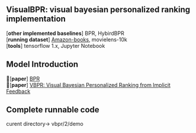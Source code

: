 ## VisualBPR: visual bayesian personalized ranking implementation
[**other implemented baselines**] BPR, HybirdBPR  
[**running dataset**] [Amazon-books](http://jmcauley.ucsd.edu/data/amazon/), movielens-10k  
[**tools**] tensorflow 1.x, Jupyter Notebook

## Model Introduction
📖[**paper**] [BPR](https://arxiv.org/pdf/1205.2618)  
📖[**paper**] [VBPR: Visual Bayesian Personalized Ranking from Implicit Feedback](https://www.aaai.org/ocs/index.php/AAAI/AAAI16/paper/download/11914/11576)

## Complete runnable code 
curent directory-> vbpr/2/demo



